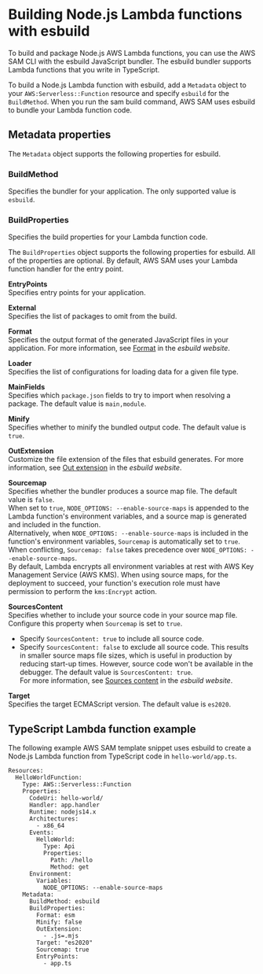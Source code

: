 # Building Node\.js Lambda functions with esbuild<a name="serverless-sam-cli-using-build-typescript"></a>

To build and package Node\.js AWS Lambda functions, you can use the AWS SAM CLI with the esbuild JavaScript bundler\. The esbuild bundler supports Lambda functions that you write in TypeScript\.

To build a Node\.js Lambda function with esbuild, add a `Metadata` object to your `AWS:Serverless::Function` resource and specify `esbuild` for the `BuildMethod`\. When you run the sam build command, AWS SAM uses esbuild to bundle your Lambda function code\.

## Metadata properties<a name="serverless-sam-cli-using-build-typescript-metadata"></a>

The `Metadata` object supports the following properties for esbuild\.

### BuildMethod<a name="serverless-sam-cli-using-build-typescript-metadata-buildmethod"></a>

Specifies the bundler for your application\. The only supported value is `esbuild`\.

### BuildProperties<a name="serverless-sam-cli-using-build-typescript-metadata-buildproperties"></a>

Specifies the build properties for your Lambda function code\.

The `BuildProperties` object supports the following properties for esbuild\. All of the properties are optional\. By default, AWS SAM uses your Lambda function handler for the entry point\.

**EntryPoints**  
Specifies entry points for your application\.

**External**  
Specifies the list of packages to omit from the build\.

**Format**  
Specifies the output format of the generated JavaScript files in your application\. For more information, see [Format](https://esbuild.github.io/api/#format) in the *esbuild website*\.

**Loader**  
Specifies the list of configurations for loading data for a given file type\.

**MainFields**  
Specifies which `package.json` fields to try to import when resolving a package\. The default value is `main,module`\.

**Minify**  
Specifies whether to minify the bundled output code\. The default value is `true`\.

**OutExtension**  
Customize the file extension of the files that esbuild generates\. For more information, see [Out extension](https://esbuild.github.io/api/#out-extension) in the *esbuild website*\.

**Sourcemap**  
Specifies whether the bundler produces a source map file\. The default value is `false`\.  
When set to `true`, `NODE_OPTIONS: --enable-source-maps` is appended to the Lambda function's environment variables, and a source map is generated and included in the function\.  
Alternatively, when `NODE_OPTIONS: --enable-source-maps` is included in the function's environment variables, `Sourcemap` is automatically set to `true`\.  
When conflicting, `Sourcemap: false` takes precedence over `NODE_OPTIONS: --enable-source-maps`\.  
By default, Lambda encrypts all environment variables at rest with AWS Key Management Service \(AWS KMS\)\. When using source maps, for the deployment to succeed, your function's execution role must have permission to perform the `kms:Encrypt` action\.

**SourcesContent**  
Specifies whether to include your source code in your source map file\. Configure this property when `Sourcemap` is set to `true`\.  
+ Specify `SourcesContent: true` to include all source code\.
+ Specify `SourcesContent: false` to exclude all source code\. This results in smaller source maps file sizes, which is useful in production by reducing start\-up times\. However, source code won't be available in the debugger\.
The default value is `SourcesContent: true`\.  
For more information, see [Sources content](https://esbuild.github.io/api/#sources-content) in the *esbuild website*\.

**Target**  
Specifies the target ECMAScript version\. The default value is `es2020`\.

## TypeScript Lambda function example<a name="serverless-sam-cli-using-build-typescript-example"></a>

The following example AWS SAM template snippet uses esbuild to create a Node\.js Lambda function from TypeScript code in `hello-world/app.ts`\.

```
Resources:
  HelloWorldFunction:
    Type: AWS::Serverless::Function
    Properties:
      CodeUri: hello-world/
      Handler: app.handler
      Runtime: nodejs14.x
      Architectures:
        - x86_64
      Events:
        HelloWorld:
          Type: Api 
          Properties:
            Path: /hello
            Method: get
      Environment:
        Variables:
          NODE_OPTIONS: --enable-source-maps
    Metadata:
      BuildMethod: esbuild
      BuildProperties:
        Format: esm
        Minify: false
        OutExtension:
          - .js=.mjs
        Target: "es2020"
        Sourcemap: true
        EntryPoints: 
          - app.ts
```